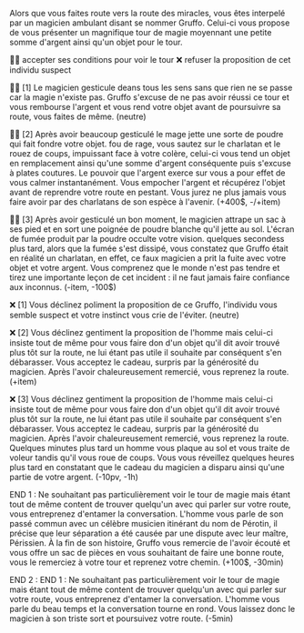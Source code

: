 Alors que vous faites route vers la route des miracles, vous êtes interpelé par un magicien ambulant disant se nommer Gruffo. Celui-ci vous propose de vous présenter un magnifique tour de magie moyennant une petite somme d'argent ainsi qu'un objet pour le tour. 

🧙‍♂️ accepter ses conditions pour voir le tour
❌ refuser la proposition de cet individu suspect

🧙‍♂️ [1] Le magicien gesticule deans tous les sens sans que rien ne se passe car la magie n'existe pas. Gruffo s'excuse de ne pas avoir réussi ce tour et vous rembourse l'argent et vous rend votre objet avant de poursuivre sa route, vous faites de même. (neutre)

🧙‍♂️ [2] Après avoir beaucoup gesticulé le mage jette une sorte de poudre qui fait fondre votre objet. fou de rage, vous sautez sur le charlatan et le rouez de coups, impuissant face à votre colère, celui-ci vous tend un objet en remplacement ainsi qu'une somme d'argent conséquente puis s'excuse à plates coutures. Le pouvoir que l'argent exerce sur vous a pour effet de vous calmer instantanément. Vous empocher l'argent et récupérez l'objet avant de reprendre votre route en pestant. Vous jurez ne plus jamais vous faire avoir par des charlatans de son espèce à l'avenir. (+400$, -/+item)

🧙‍♂️ [3] Après avoir gesticulé un bon moment, le magicien attrape un sac à ses pied et en sort une poignée de poudre blanche qu'il jette au sol. L'écran de fumée produit par la poudre occulte votre vision. quelques secondess plus tard, alors que la fumée s'est dissipé, vous constatez que Gruffo était en réalité un charlatan, en effet, ce faux magicien a prit la fuite avec votre objet et votre argent. Vous comprenez que le monde n'est pas tendre et tirez une importante leçon de cet incident : il ne faut jamais faire confiance aux inconnus. (-item, -100$)


❌ [1] Vous déclinez poliment la proposition de ce Gruffo, l'individu vous semble suspect et votre instinct vous crie de l'éviter. (neutre)

❌ [2] Vous déclinez gentiment la proposition de l'homme mais celui-ci insiste tout de même pour vous faire don d'un objet qu'il dit avoir trouvé plus tôt sur la route, ne lui étant pas utile il souhaite par conséquent s'en débarasser. Vous acceptez le cadeau, surpris par la générosité du magicien. Après l'avoir chaleureusement remercié, vous reprenez la route. (+item)

❌ [3] Vous déclinez gentiment la proposition de l'homme mais celui-ci insiste tout de même pour vous faire don d'un objet qu'il dit avoir trouvé plus tôt sur la route, ne lui étant pas utile il souhaite par conséquent s'en débarasser. Vous acceptez le cadeau, surpris par la générosité du magicien. Après l'avoir chaleureusement remercié, vous reprenez la route. Quelques minutes plus tard un homme vous plaque au sol et vous traite de voleur tandis qu'il vous roue de coups. Vous vous réveillez quelques heures plus tard en constatant que le cadeau du magicien a disparu ainsi qu'une partie de votre argent. (-10pv, -1h)


END 1 : Ne souhaitant pas particulièrement voir le tour de magie mais étant tout de même content de trouver quelqu'un avec qui parler sur votre route, vous entreprenez d'entamer la conversation. L'homme vous parle de son passé commun avec un célèbre musicien itinérant du nom de Pérotin, il précise que leur séparation a été causée par une dispute avec leur maître, Périssien. À la fin de son histoire, Gruffo vous remercie de l'avoir écouté et vous offre un sac de pièces en vous souhaitant de faire une bonne route, vous le remerciez à votre tour et reprenez votre chemin. (+100$, -30min)

END 2 : END 1 : Ne souhaitant pas particulièrement voir le tour de magie mais étant tout de même content de trouver quelqu'un avec qui parler sur votre route, vous entreprenez d'entamer la conversation. L'homme vous parle du beau temps et la conversation tourne en rond. Vous laissez donc le magicien à son triste sort et poursuivez votre route. (-5min)
